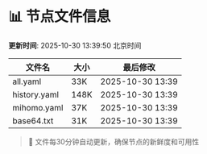 # 📊 节点文件信息

**更新时间**: 2025-10-30 13:39:50 北京时间

| 文件名 | 大小 | 最后修改 |
|--------|------|----------|
| all.yaml | 33K | 2025-10-30 13:39 |
| history.yaml | 148K | 2025-10-30 13:39 |
| mihomo.yaml | 37K | 2025-10-30 13:39 |
| base64.txt | 31K | 2025-10-30 13:39 |

> 🔄 文件每30分钟自动更新，确保节点的新鲜度和可用性
